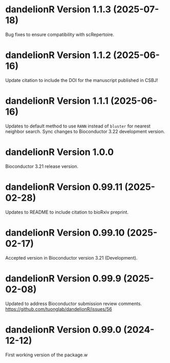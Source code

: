 # dandelionR Version 1.1.3 (2025-07-18)

Bug fixes to ensure compatibility with scRepertoire.

# dandelionR Version 1.1.2 (2025-06-16)

Update citation to include the DOI for the manuscript published in CSBJ!

# dandelionR Version 1.1.1 (2025-06-16)

Updates to default method to use `RANN` instead of `bluster` for nearest neighbor search.
Sync changes to Bioconductor 3.22 development version.

# dandelionR Version 1.0.0

Bioconductor 3.21 release version.

# dandelionR Version 0.99.11 (2025-02-28)

Updates to README to include citation to bioRxiv preprint.

# dandelionR Version 0.99.10 (2025-02-17)

Accepted version in Bioconductor version 3.21 (Development).

# dandelionR Version 0.99.9 (2025-02-08)

Updated to address Bioconductor submission review comments.
https://github.com/tuonglab/dandelionR/issues/56

# dandelionR Version 0.99.0 (2024-12-12)

First working version of the package.w
